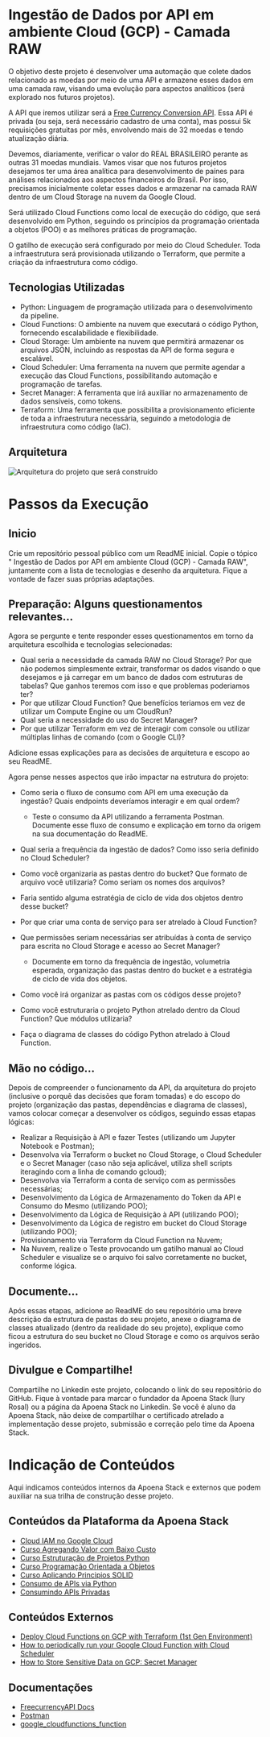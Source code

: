 # Ingestão de Dados por API em ambiente Cloud (GCP) - Camada RAW

O objetivo deste projeto é desenvolver uma automação que colete dados relacionado as moedas por meio de uma API e armazene esses dados em uma camada raw, visando uma evolução para aspectos analíticos (será explorado nos futuros projetos). 

A API que iremos utilizar será a [Free Currency Conversion API](https://freecurrencyapi.com). Essa API é privada (ou seja, será necessário cadastro de uma conta), mas possui 5k requisições gratuitas por mês, envolvendo mais de 32 moedas e tendo atualização diária.

Devemos, diariamente, verificar o valor do REAL BRASILEIRO perante as outras 31 moedas mundiais. Vamos visar que nos futuros projetos desejamos ter uma área analítica para desenvolvimento de paínes para análises relacionados aos aspectos financeiros do Brasil. Por isso, precisamos inicialmente coletar esses dados e armazenar na camada RAW dentro de um Cloud Storage na nuvem da Google Cloud.

Será utilizado Cloud Functions como local de execução do código, que será desenvolvido em Python, seguindo os princípios da programação orientada a objetos (POO) e as melhores práticas de programação.

O gatilho de execução será configurado por meio do Cloud Scheduler. Toda a infraestrutura será provisionada utilizando o Terraform, que permite a criação da infraestrutura como código. 

## Tecnologias Utilizadas
- Python: Linguagem de programação utilizada para o desenvolvimento da pipeline.
- Cloud Functions: O ambiente na nuvem que executará o código Python, fornecendo escalabilidade e flexibilidade.
- Cloud Storage: Um ambiente na nuvem que permitirá armazenar os arquivos JSON, incluindo as respostas da API de forma segura e escalável.
- Cloud Scheduler: Uma ferramenta na nuvem que permite agendar a execução das Cloud Functions, possibilitando automação e programação de tarefas.
- Secret Manager: A ferramenta que irá auxiliar no armazenamento de dados sensíveis, como tokens.
- Terraform: Uma ferramenta que possibilita a provisionamento eficiente de toda a infraestrutura necessária, seguindo a metodologia de infraestrutura como código (IaC).

## Arquitetura
![Arquitetura do projeto que será construído](imagens/arquitetura_ingestao_por_api_cloud.png)

# Passos da Execução
## Inicio
Crie um repositório pessoal público com um ReadME inicial. Copie o tópico " Ingestão de Dados por API em ambiente Cloud (GCP) - Camada RAW", juntamente com a lista de tecnologias e desenho da arquitetura. Fique a vontade de fazer suas próprias adaptações.

## Preparação: Alguns questionamentos relevantes...
Agora se pergunte e tente responder esses questionamentos em torno da arquitetura escolhida e tecnologias selecionadas:
- Qual seria a necessidade da camada RAW no Cloud Storage? Por que não podemos simplesmente extrair, transformar os dados visando o que desejamos e já carregar em um banco de dados com estruturas de tabelas? Que ganhos teremos com isso e que problemas poderiamos ter?
- Por que utilizar Cloud Function? Que benefícios teriamos em vez de utilizar um Compute Engine ou um CloudRun?
- Qual seria a necessidade do uso do Secret Manager?
- Por que utilizar Terraform em vez de interagir com console ou utilizar múltiplas linhas de comando (com o Google CLI)?

Adicione essas explicações para as decisões de arquitetura e escopo ao seu ReadME.

Agora pense nesses aspectos que irão impactar na estrutura do projeto:
- Como seria o fluxo de consumo com API em uma execução da ingestão? Quais endpoints deveríamos interagir e em qual ordem?
    - Teste o consumo da API utilizando a ferramenta Postman. Documente esse fluxo de consumo e explicação em torno da origem na sua documentação do ReadME.

- Qual seria a frequência da ingestão de dados? Como isso seria definido no Cloud Scheduler?
- Como você organizaria as pastas dentro do bucket? Que formato de arquivo você utilizaria? Como seriam os nomes dos arquivos?
- Faria sentido alguma estratégia de ciclo de vida dos objetos dentro desse bucket?
- Por que criar uma conta de serviço para ser atrelado à Cloud Function?
- Que permissões seriam necessárias ser atribuídas à conta de serviço para escrita no Cloud Storage e acesso ao Secret Manager?
    - Documente em torno da frequência de ingestão, volumetria esperada, organização das pastas dentro do bucket e a estratégia de ciclo de vida dos objetos.

- Como você irá organizar as pastas com os códigos desse projeto?
- Como você estruturaria o projeto Python atrelado dentro da Cloud Function? Que módulos utilizaria?
- Faça o diagrama de classes do código Python atrelado à Cloud Function.

## Mão no código...
Depois de compreender o funcionamento da API, da arquitetura do projeto (inclusive o porquê das decisões que foram tomadas) e do escopo do projeto (organização das pastas, dependências e diagrama de classes), vamos colocar começar a desenvolver os códigos, seguindo essas etapas lógicas:
- Realizar a Requisição à API e fazer Testes (utilizando um Jupyter Notebook e Postman);
- Desenvolva via Terraform o bucket no Cloud Storage, o Cloud Scheduler e o Secret Manager (caso não seja aplicável, utiliza shell scripts iteragindo com a linha de comando gcloud);
- Desenvolva via Terraform a conta de serviço com as permissões necessárias;
- Desenvolvimento da Lógica de Armazenamento do Token da API e Consumo do Mesmo (utilizando POO);
- Desenvolvimento da Lógica de Requisição à API (utilizando POO);
- Desenvolvimento da Lógica de registro em bucket do Cloud Storage (utilizando POO);
- Provisionamento via Terraform da Cloud Function na Nuvem;
- Na Nuvem, realize o Teste provocando um gatilho manual ao Cloud Scheduler e visualize se o arquivo foi salvo corretamente no bucket, conforme lógica.

## Documente...
Após essas etapas, adicione ao ReadME do seu repositório uma breve descrição da estrutura de pastas do seu projeto, anexe o diagrama de classes atualizado (dentro da realidade do seu projeto), explique como ficou a estrutura do seu bucket no Cloud Storage e como os arquivos serão ingeridos.

## Divulgue e Compartilhe!
Compartilhe no Linkedin este projeto, colocando o link do seu repositório do GitHub. Fique à vontade para marcar o fundador da Apoena Stack (Iury Rosal) ou a página da Apoena Stack no Linkedin. Se você é aluno da Apoena Stack, não deixe de compartilhar o certificado atrelado a implementação desse projeto, submissão e correção pelo time da Apoena Stack.

# Indicação de Conteúdos
Aqui indicamos conteúdos internos da Apoena Stack e externos que podem auxiliar na sua trilha de construção desse projeto.

## Conteúdos da Plataforma da Apoena Stack
- [Cloud IAM no Google Cloud](https://apoenastack.ensinio.com/g/fundamentos-em-google-cloud-platform/classwork/dia-07-cloud-iam1/introducao-ao-cloud-iam)
- [Curso Agregando Valor com Baixo Custo](https://apoenastack.ensinio.com/g/agregando-valor-com-baixo-custo)
- [Curso Estruturação de Projetos Python](https://apoenastack.ensinio.com/g/estruturacao-de-projetos)
- [Curso Programação Orientada a Objetos](https://apoenastack.ensinio.com/g/poo-python)
- [Curso Aplicando Principios SOLID](https://apoenastack.ensinio.com/g/aplicando-principios-solid-em-projetos-de-dados)
- [Consumo de APIs via Python](https://apoenastack.ensinio.com/g/uso-construcao-e-boas-praticas-apis/classwork/dia-02-consumindo-apis-36min-10s/consumo-de-apis-via-python-parte-1)
- [Consumindo APIs Privadas](https://apoenastack.ensinio.com/g/uso-construcao-e-boas-praticas-apis/classwork/dia-03-apis-privadas-17min1/consumindo-apis-privadas)

## Conteúdos Externos
- [Deploy Cloud Functions on GCP with Terraform (1st Gen Environment)](https://medium.com/cloud-native-daily/deploy-cloud-functions-on-gcp-with-terraform-c6026be9d645)
- [How to periodically run your Google Cloud Function with Cloud Scheduler](https://medium.com/@steffenjanbrouwer/how-to-periodically-run-your-google-cloud-function-with-cloud-scheduler-11e7c79b1994)
- [How to Store Sensitive Data on GCP: Secret Manager](https://medium.com/google-developer-experts/how-to-store-sensitive-data-on-gcp-d96e4e545224)

## Documentações
- [FreecurrencyAPI Docs](https://freecurrencyapi.com/docs)
- [Postman](https://www.postman.com)
- [google_cloudfunctions_function](https://registry.terraform.io/providers/hashicorp/google/latest/docs/resources/cloudfunctions_function)
